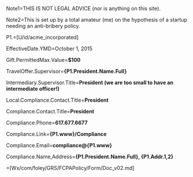 Note1=THIS IS NOT LEGAL ADVICE (nor is anything on this site). 

Note2=This is set up by a total amateur (me) on the hypothesis of a startup needing an anti-bribery policy.  

P1.=[U/id/acme_incorporated]

EffectiveDate.YMD=October 1, 2015

Gift.PermittedMax.Value=<b>$100</b>

TravelOffer.Supervisor=<b>{P1.President.Name.Full}</b>

Intermediary.Supervisor.Title=<b>President (we are too small to have an intermediate officer!)</b>

Local.Compliance.Contact.Title=<b>President</b>

Compliance.Contact.Title=<b>President</b>

Compliance.Phone=<b>617.677.6677</b>

Compliance.Link=<b>{P1.www}/Compliance</b>

Compliance.Email=<b>compliance@{P1.www}</b>

Compliance.Name,Address=<b>{P1.President.Name.Full}, {P1.Addr.1,2}</b>

=[Wx/com/foley/GRS/FCPAPolicy/Form/Doc_v02.md]
